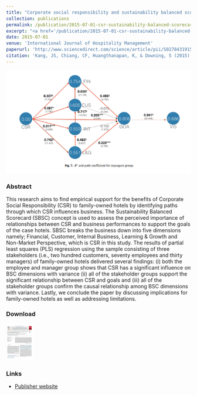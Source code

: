 ```yaml
---
title: "Corporate social responsibility and sustainability balanced scorecard: The case study of family-owned hotels"
collection: publications
permalink: /publication/2015-07-01-csr-sustainability-balanced-scorecard
excerpt: "<a href='/publication/2015-07-01-csr-sustainability-balanced-scorecard'><img src='/images/csr_sustainability_balanced_scorecard_thumbnail_png.png' style='max-height:150px;'></a><br/><br/>This study investigates the potential benefits of Corporate Social Responsibility (CSR) for family-owned hotels."
date: 2015-07-01
venue: 'International Journal of Hospitality Management'
paperurl: 'http://www.sciencedirect.com/science/article/pii/S0278431915000742'
citation: 'Kang, JS, Chiang, CF, Huangthanapan, K, & Downing, S (2015). &quot;Corporate social responsibility and sustainability balanced scorecard: The case study of family-owned hotels.&quot; <i>International Journal of Hospitality Management</i>. 48:124-134.'
---
```


<img src='/images/csr_sustainability_balanced_scorecard_fig1_png.png' style='max-height:300px;'>

### Abstract
This research aims to find empirical support for the benefits of Corporate Social Responsibility (CSR) to family-owned hotels by identifying paths through which CSR influences business. The Sustainability Balanced Scorecard (SBSC) concept is used to assess the perceived importance of relationships between CSR and business performances to support the goals of the case hotels. SBSC breaks the business down into five dimensions namely; Financial, Customer, Internal Business, Learning & Growth and Non-Market Perspective, which is CSR in this study. The results of partial least squares (PLS) regression using the sample consisting of three stakeholders (i.e., two hundred customers, seventy employees and thirty managers) of family-owned hotels delivered several findings: (i) both the employee and manager group shows that CSR has a significant influence on BSC dimensions with variance (ii) all of the stakeholder groups support the significant relationship between CSR and goals and (iii) all of the stakeholder groups confirm the causal relationship among BSC dimensions with variance. Lastly, we conclude the paper by discussing implications for family-owned hotels as well as addressing limitations.

### Download
[<img src='/images/csr_sustainability_balanced_scorecard_download_png.png' style='max-height:100px;'>](/files/csr_sustainability_balanced_scorecard.pdf "download article")

### Links
* [Publisher website](http://www.sciencedirect.com/science/article/pii/S0278431915000742)
